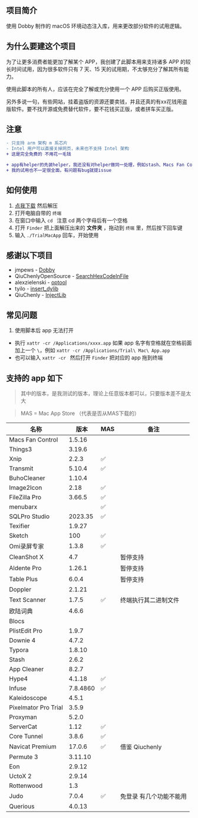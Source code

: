 ## 项目简介

使用 Dobby 制作的 macOS 环境动态注入库，用来更改部分软件的试用逻辑。

## 为什么要建这个项目

为了让更多消费者能更加了解某个 APP，我创建了此脚本用来支持诸多 APP 的较长时间试用，因为很多软件只有 7 天、15 天的试用期，不太够充分了解其所有能力。

使用此脚本的所有人，应该在完全了解或充分使用一个 APP 后购买正版使用。

另外多说一句，有些网站，挂着盗版的资源还要卖钱，并且还真的有xx花钱用盗版软件。要不找开源或免费替代软件，要不花钱买正版，或者拼车买正版。

## 注意

```diff
- 只支持 arm 架构 m 系芯片
- Intel 用户可以直接关掉网页，未来也不支持 Intel 架构
+ 这是完全免费的 不用花一毛钱

+ app有helper的先装helper，我还没有对helper做同一处理，例如stash、Macs Fan Control 等软件
+ 我的试用也不一定很全面，有问题有bug就提issue
```

## 如何使用

1.  [点我下载](https://github.com/TrialMacApp/TrialMacApp/archive/refs/heads/master.zip) 然后解压
2.  打开电脑自带的 `终端`
3.  在窗口中输入 `cd ` 注意 cd 两个字母后有一个空格
4.  打开 `Finder` 把上面解压出来的 **文件夹** ，拖动到 `终端` 里，然后按下回车键
5.  输入 `./TrialMacApp` 回车，开始使用

## 感谢以下项目

- jmpews - [Dobby](https://github.com/jmpews/Dobby)
- QiuChenlyOpenSource - [SearchHexCodeInFile](https://github.com/QiuChenlyOpenSource/SearchHexCodeInFile)
- alexzielenski - [optool](https://github.com/alexzielenski/optool)
- tyilo - [insert_dylib](https://github.com/tyilo/insert_dylib)
- QiuChenly - [InjectLib](https://github.com/QiuChenly/InjectLib) 

## 常见问题

1.  使用脚本后 app 无法打开

- 执行 `xattr -cr /Applications/xxxx.app` 如果 app 名字有空格就在空格前面加上一个 `\`，例如 `xattr -cr /Applications/Trial\ Mac\ App.app`
- 也可以输入 `xattr -cr ` 然后打开 `Finder` 把对应的 app 拖到终端

## 支持的 app 如下

> 其中的版本，是我测试的版本，理论上任意版本都可以，只要版本差不是太大

> MAS = Mac App Store （代表是否从MAS下载的）

| 名称                 | 版本     | MAS | 备注             |
| -------------------- | -------- | --- | ---------------- |
| Macs Fan Control | 1.5.16 |  |  |
| Things3 | 3.19.6 |  |  |
| Xnip | 2.2.3 | ✅ |  |
| Transmit | 5.10.4 | ✅ |  |
| BuhoCleaner | 1.10.4 |  |  |
| Image2Icon | 2.18 | ✅ |  |
| FileZilla Pro | 3.66.5 | ✅ |  |
| menubarx |  | ✅ |  |
| SQLPro Studio | 2023.35 | ✅ |  |
| Texifier | 1.9.27 |  |  |
| Sketch | 100 | ✅ |  |
| Omi录屏专家 | 1.3.8 | ✅ |  |
| CleanShot X | 4.7 |  | 暂停支持 |
| Aldente Pro | 1.26.1 |  | 暂停支持 |
| Table Plus | 6.0.4 |  | 暂停支持 |
| Doppler | 2.1.21 |  |  |
| Text Scanner | 1.7.5 | ✅ | 终端执行其二进制文件 |
| 欧陆词典 | 4.6.6 |  |  |
| Blocs |  |  |  |
| PlistEdit Pro | 1.9.7 |  |  |
| Downie 4 | 4.7.2 |  |  |
| Typora | 1.8.10 |  |  |
| Stash | 2.6.2 |  |  |
| App Cleaner | 8.2.7 |  |  |
| Hype4 | 4.1.18 | ✅ |  |
| Infuse | 7.8.4860 | ✅ |  |
| Kaleidoscope | 4.5.1 |  |  |
| Pixelmator Pro Trial | 3.5.9 |  |  |
| Proxyman | 5.2.0 |  |  |
| ServerCat | 1.12 | ✅ |  |
| Core Tunnel | 3.8.6 | ✅ |  |
| Navicat Premium | 17.0.6 | ✅ | 借鉴 Qiuchenly |
| Permute 3 | 3.11.10 |  |  |
| Eon | 2.9.12 |  |  |
| UctoX 2 | 2.9.14 |  |  |
| Rottenwood | 1.3 |  |  |
| Judo | 7.0.4 | ✅ | 免登录 有几个功能不能用 |
| Querious | 4.0.13 |  |  |
